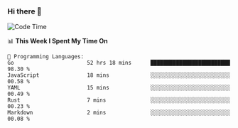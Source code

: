 ### Hi there 👋

<!--
**CrazyCollin/crazycollin** is a ✨ _special_ ✨ repository because its `README.md` (this file) appears on your GitHub profile.

Here are some ideas to get you started:

- 🔭 I’m currently working on ...
- 🌱 I’m currently learning ...
- 👯 I’m looking to collaborate on ...
- 🤔 I’m looking for help with ...
- 💬 Ask me about ...
- 📫 How to reach me: ...
- 😄 Pronouns: ...
- ⚡ Fun fact: ...
-->

<!--START_SECTION:waka-->
![Code Time](http://img.shields.io/badge/Code%20Time-760%20hrs%2021%20mins-blue)

📊 **This Week I Spent My Time On** 

```text
💬 Programming Languages: 
Go                       52 hrs 18 mins      █████████████████████████   98.30 % 
JavaScript               18 mins             ░░░░░░░░░░░░░░░░░░░░░░░░░   00.58 % 
YAML                     15 mins             ░░░░░░░░░░░░░░░░░░░░░░░░░   00.49 % 
Rust                     7 mins              ░░░░░░░░░░░░░░░░░░░░░░░░░   00.23 % 
Markdown                 2 mins              ░░░░░░░░░░░░░░░░░░░░░░░░░   00.08 % 
```


<!--END_SECTION:waka-->

